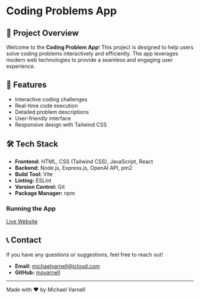 
# Coding Problems App

## 🚀 Project Overview

Welcome to the **Coding Problem App**! This project is designed to help users solve coding problems interactively and efficiently. The app leverages modern web technologies to provide a seamless and engaging user experience.

## 🌟 Features

- Interactive coding challenges
- Real-time code execution
- Detailed problem descriptions
- User-friendly interface
- Responsive design with Tailwind CSS

## 🛠️ Tech Stack

- **Frontend:** HTML, CSS (Tailwind CSS), JavaScript, React
- **Backend:** Node.js, Express.js, OpenAI API, pm2
- **Build Tool:** Vite
- **Linting:** ESLint
- **Version Control:** Git
- **Package Manager:** npm

### Running the App

[Live Website](https://codeproblems.michaelvarnell.com/)



## 📞 Contact

If you have any questions or suggestions, feel free to reach out!

- **Email:** michaelvarnell@icloud.com
- **GitHub:** [movarnell](https://github.com/movarnell)

---

Made with ❤️ by Michael Varnell
